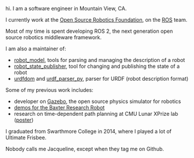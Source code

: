 
hi. I am a software engineer in Mountain View, CA.

I currently work at the [Open Source Robotics Foundation](http://www.osrfoundation.org/), on the [ROS](http://wiki.ros.org/) team.

Most of my time is spent developing ROS 2, the next generation open source robotics middleware framework.

I am also a maintainer of:

  - [robot_model](https://github.com/ros/robot_model), tools for parsing and managing the description of a robot
  - [robot_state_publisher](https://github.com/ros/robot_state_publisher), tool for changing and publishing the state of a robot
  - [urdfdom](https://github.com/ros/urdfdom) and [urdf_parser_py](https://github.com/ros/urdf_parser_py), parser for URDF (robot description format)

Some of my previous work includes:

  - developer on [Gazebo](http://gazebosim.org/), the open source physics simulator for robotics
  - [demos for the Baxter Research Robot](https://github.com/osrf/baxter_demos)
  - research on time-dependent path planning at CMU Lunar XPrize lab ([poster]({{site.baseurl}}/assets/kay-poster-riss13.pdf))

I graduated from Swarthmore College in 2014, where I played a lot of Ultimate Frisbee.

Nobody calls me Jacqueline, except when they tag me on Github.
